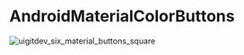 # AndroidMaterialColorButtons

![uigitdev_six_material_buttons_square](https://user-images.githubusercontent.com/46577836/64065433-e4fdf300-cc0d-11e9-9d7d-39e774d13b54.png)
